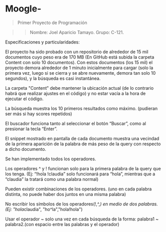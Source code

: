 # Moogle-


> Primer Proyecto de Programación

>> Nombre: Joel Aparicio Tamayo. 
>> Grupo: C-121.

Especificaciones y particularidades:

El proyecto ha sido probado con un repositorio de alrededor de 15 mil documentos cuyo peso era de 170 MB (En GitHub está subida la carpeta Content con solo 10 
documentos). Con estos documentos (los 15 mil) el proyecto demora alrededor de 1 minuto inicialmente para cargar (solo la primera vez, luego si se cierra y
se abre nuevamente, demora tan solo 10 segundos), y la búsqueda es casi instantánea.

La carpeta "Content" debe mantener la ubicación actual (de lo contrario habrá que realizar ajustes en el código) y no estar vacía a la hora de ejecutar
el código.

La búsqueda muestra los 10 primeros resultados como máximo. (pudieran ser más si hay scores repetidos)

El buscador funciona tanto al seleccionar el botón “Buscar”, como al presionar la tecla “Enter”.

El snippet mostrado en pantalla de cada documento muestra una vecindad de la primera aparición de la palabra de más peso de la query con respecto a dicho
documento.

Se han implementado todos los operadores.

Los operadores ^ y ! funcionan solo para la primera palabra de la query que los tenga. (Ej: “!hola !claudia” solo funcionará para “hola”, mientras que a “claudia” la tratará como una palabra normal)

Pueden existir combinaciones de los operadores. (uno en cada palabra distinta, no puede haber dos juntos en una misma palabra)
    
No escribir los símbolos de los operadores(!,^,*) en medio de dos palabras.(Ej: "hola*claudia", "ho^la","hola!hola")

Usar el operador ~ solo una vez en cada búsqueda de la forma: palabra1 ~ palabra2.(con espacio entre las palabras y el operador)

